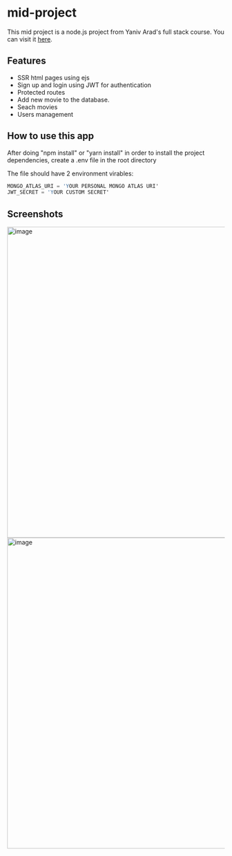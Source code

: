 # mid-project

This mid project is a node.js project from Yaniv Arad's full stack course. You can visit it [here](https://www.yaniv-arad.com/).

## Features

- SSR html pages using ejs
- Sign up and login using JWT for authentication
- Protected routes
- Add new movie to the database.
- Seach movies
- Users management

## How to use this app

After doing "npm install" or "yarn install" in order to install the project dependencies, create a .env file in the root directory

The file should have 2 environment virables:

```s
MONGO_ATLAS_URI = 'YOUR PERSONAL MONGO ATLAS URI'
JWT_SECRET = 'YOUR CUSTOM SECRET'
```

## Screenshots

<img width="720" alt="image" src="https://user-images.githubusercontent.com/66969624/170812547-08252f8e-252b-4c09-bdcb-5235d3e22d64.png">
<img width="720" alt="image" src="https://user-images.githubusercontent.com/66969624/170812548-dec9179d-6e24-4d4c-abe1-95d2523347eb.png">
